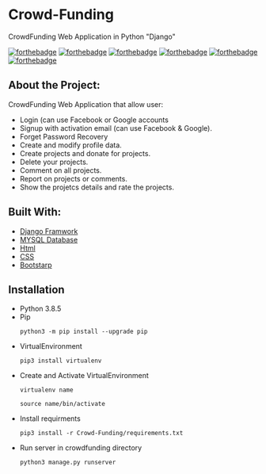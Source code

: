 # Crowd-Funding
CrowdFunding Web Application in Python "Django"

[![forthebadge](https://forthebadge.com/images/badges/made-with-python.svg)](https://forthebadge.com)
[![forthebadge](https://forthebadge.com/images/badges/built-by-developers.svg)](https://forthebadge.com)
[![forthebadge](https://forthebadge.com/images/badges/built-with-love.svg)](https://forthebadge.com)
[![forthebadge](https://forthebadge.com/images/badges/uses-git.svg)](https://forthebadge.com)
[![forthebadge](https://forthebadge.com/images/badges/uses-js.svg)](https://forthebadge.com)
[![forthebadge](https://forthebadge.com/images/badges/uses-html.svg)](https://forthebadge.com)


## About the Project:
CrowdFunding Web Application that allow user:
- Login  (can use Facebook or Google accounts
- Signup with activation email (can use Facebook & Google).
- Forget Password Recovery 
- Create and modify profile data.
- Create projects and donate for projects.
- Delete your projects.
- Comment on all projects.
- Report on projects or comments. 
- Show the projetcs details and rate the projects.

## Built With:
* [Django Framwork](https://docs.djangoproject.com/en/3.0/)
* [MYSQL Database](https://www.mysql.com/)
* [Html](https://www.w3schools.com/TAGS/default.ASP)
* [CSS](https://www.w3schools.com/css/default.asp)
* [Bootstarp](https://getbootstrap.com/docs/4.4/getting-started/introduction/)

## Installation
- Python 3.8.5
- Pip  
	``` 
	python3 -m pip install --upgrade pip 
	```
- VirtualEnvironment
	```
	pip3 install virtualenv
	```
- Create and Activate VirtualEnvironment
	```
	virtualenv name
	```
	```
	source name/bin/activate
	```
- Install requirments
	```
	pip3 install -r Crowd-Funding/requirements.txt
	```
- Run server in crowdfunding directory
	```
	python3 manage.py runserver
	```
